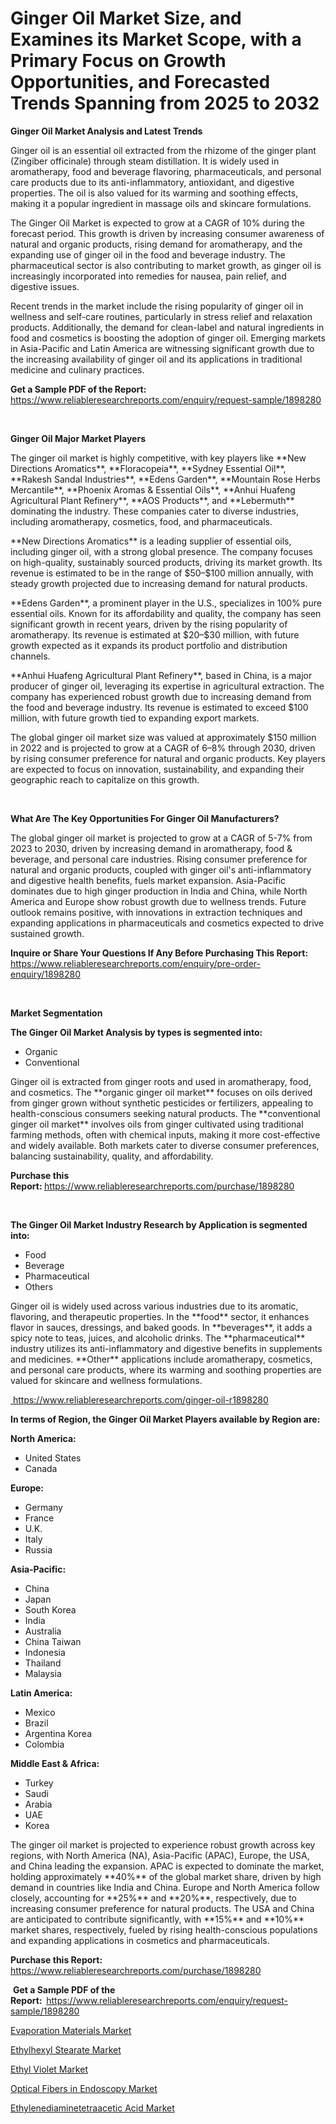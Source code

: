 <p><h1>Ginger Oil Market Size, and Examines its Market Scope, with a Primary Focus on Growth Opportunities, and Forecasted Trends Spanning from 2025 to 2032</h1></p><p><strong>Ginger Oil Market Analysis and Latest Trends</strong></p>
<p><p>Ginger oil is an essential oil extracted from the rhizome of the ginger plant (Zingiber officinale) through steam distillation. It is widely used in aromatherapy, food and beverage flavoring, pharmaceuticals, and personal care products due to its anti-inflammatory, antioxidant, and digestive properties. The oil is also valued for its warming and soothing effects, making it a popular ingredient in massage oils and skincare formulations.</p><p>The Ginger Oil Market is expected to grow at a CAGR of 10% during the forecast period. This growth is driven by increasing consumer awareness of natural and organic products, rising demand for aromatherapy, and the expanding use of ginger oil in the food and beverage industry. The pharmaceutical sector is also contributing to market growth, as ginger oil is increasingly incorporated into remedies for nausea, pain relief, and digestive issues.</p><p>Recent trends in the market include the rising popularity of ginger oil in wellness and self-care routines, particularly in stress relief and relaxation products. Additionally, the demand for clean-label and natural ingredients in food and cosmetics is boosting the adoption of ginger oil. Emerging markets in Asia-Pacific and Latin America are witnessing significant growth due to the increasing availability of ginger oil and its applications in traditional medicine and culinary practices.</p></p>
<p><strong>Get a Sample PDF of the Report:&nbsp;</strong> <a href="https://www.reliableresearchreports.com/enquiry/request-sample/1898280?utm_campaign=34&utm_medium=2&utm_source=Github&utm_content=ia&utm_term=24012025&utm_id=ginger-oil">https://www.reliableresearchreports.com/enquiry/request-sample/1898280</a></p>
<p>&nbsp;</p>
<p><strong>Ginger Oil Major Market Players</strong></p>
<p><p>The ginger oil market is highly competitive, with key players like **New Directions Aromatics**, **Floracopeia**, **Sydney Essential Oil**, **Rakesh Sandal Industries**, **Edens Garden**, **Mountain Rose Herbs Mercantile**, **Phoenix Aromas & Essential Oils**, **Anhui Huafeng Agricultural Plant Refinery**, **AOS Products**, and **Lebermuth** dominating the industry. These companies cater to diverse industries, including aromatherapy, cosmetics, food, and pharmaceuticals.</p><p>**New Directions Aromatics** is a leading supplier of essential oils, including ginger oil, with a strong global presence. The company focuses on high-quality, sustainably sourced products, driving its market growth. Its revenue is estimated to be in the range of $50–$100 million annually, with steady growth projected due to increasing demand for natural products.</p><p>**Edens Garden**, a prominent player in the U.S., specializes in 100% pure essential oils. Known for its affordability and quality, the company has seen significant growth in recent years, driven by the rising popularity of aromatherapy. Its revenue is estimated at $20–$30 million, with future growth expected as it expands its product portfolio and distribution channels.</p><p>**Anhui Huafeng Agricultural Plant Refinery**, based in China, is a major producer of ginger oil, leveraging its expertise in agricultural extraction. The company has experienced robust growth due to increasing demand from the food and beverage industry. Its revenue is estimated to exceed $100 million, with future growth tied to expanding export markets.</p><p>The global ginger oil market size was valued at approximately $150 million in 2022 and is projected to grow at a CAGR of 6–8% through 2030, driven by rising consumer preference for natural and organic products. Key players are expected to focus on innovation, sustainability, and expanding their geographic reach to capitalize on this growth.</p></p>
<p>&nbsp;</p>
<p><strong>What Are The Key Opportunities For Ginger Oil Manufacturers?</strong></p>
<p><p>The global ginger oil market is projected to grow at a CAGR of 5-7% from 2023 to 2030, driven by increasing demand in aromatherapy, food & beverage, and personal care industries. Rising consumer preference for natural and organic products, coupled with ginger oil's anti-inflammatory and digestive health benefits, fuels market expansion. Asia-Pacific dominates due to high ginger production in India and China, while North America and Europe show robust growth due to wellness trends. Future outlook remains positive, with innovations in extraction techniques and expanding applications in pharmaceuticals and cosmetics expected to drive sustained growth.</p></p>
<p><strong>Inquire or Share Your Questions If Any Before Purchasing This Report:</strong> <a href="https://www.reliableresearchreports.com/enquiry/pre-order-enquiry/1898280?utm_campaign=34&utm_medium=2&utm_source=Github&utm_content=ia&utm_term=24012025&utm_id=ginger-oil">https://www.reliableresearchreports.com/enquiry/pre-order-enquiry/1898280</a></p>
<p>&nbsp;</p>
<p><strong>Market Segmentation</strong></p>
<p><strong>The Ginger Oil Market Analysis by types is segmented into:</strong></p>
<p><ul><li>Organic</li><li>Conventional</li></ul></p>
<p><p>Ginger oil is extracted from ginger roots and used in aromatherapy, food, and cosmetics. The **organic ginger oil market** focuses on oils derived from ginger grown without synthetic pesticides or fertilizers, appealing to health-conscious consumers seeking natural products. The **conventional ginger oil market** involves oils from ginger cultivated using traditional farming methods, often with chemical inputs, making it more cost-effective and widely available. Both markets cater to diverse consumer preferences, balancing sustainability, quality, and affordability.</p></p>
<p><strong>Purchase this Report:&nbsp;</strong><a href="https://www.reliableresearchreports.com/purchase/1898280?utm_campaign=34&utm_medium=2&utm_source=Github&utm_content=ia&utm_term=24012025&utm_id=ginger-oil">https://www.reliableresearchreports.com/purchase/1898280</a></p>
<p>&nbsp;</p>
<p><strong>The Ginger Oil Market Industry Research by Application is segmented into:</strong></p>
<p><ul><li>Food</li><li>Beverage</li><li>Pharmaceutical</li><li>Others</li></ul></p>
<p><p>Ginger oil is widely used across various industries due to its aromatic, flavoring, and therapeutic properties. In the **food** sector, it enhances flavor in sauces, dressings, and baked goods. In **beverages**, it adds a spicy note to teas, juices, and alcoholic drinks. The **pharmaceutical** industry utilizes its anti-inflammatory and digestive benefits in supplements and medicines. **Other** applications include aromatherapy, cosmetics, and personal care products, where its warming and soothing properties are valued for skincare and wellness formulations.</p></p>
<p><a href="https://www.reliableresearchreports.com/ginger-oil-r1898280?utm_campaign=34&utm_medium=2&utm_source=Github&utm_content=ia&utm_term=24012025&utm_id=ginger-oil">&nbsp;https://www.reliableresearchreports.com/ginger-oil-r1898280</a></p>
<p><strong>In terms of Region, the Ginger Oil Market Players available by Region are:</strong></p>
<p>
    <p> <strong> North America: </strong>
        <ul>
            <li>United States</li>
            <li>Canada</li>
        </ul>
        </p> 
    <p> <strong> Europe: </strong>
        <ul>
            <li>Germany</li>
            <li>France</li>
            <li>U.K.</li>
            <li>Italy</li>
            <li>Russia</li>
        </ul>
        </p> 
    <p> <strong> Asia-Pacific: </strong>
        <ul>
            <li>China</li>
            <li>Japan</li>
            <li>South Korea</li>
            <li>India</li>
            <li>Australia</li>
            <li>China Taiwan</li>
            <li>Indonesia</li>
            <li>Thailand</li>
            <li>Malaysia</li>
        </ul>
        </p> 
    <p> <strong> Latin America: </strong>
        <ul>
            <li>Mexico</li>
            <li>Brazil</li>
            <li>Argentina Korea</li>
            <li>Colombia</li>
        </ul>
        </p> 
    <p> <strong> Middle East & Africa: </strong>
        <ul>
            <li>Turkey</li>
            <li>Saudi</li>
            <li>Arabia</li>
            <li>UAE</li>
            <li>Korea</li>
        </ul>
    </p>
    </p>
<p><p>The ginger oil market is projected to experience robust growth across key regions, with North America (NA), Asia-Pacific (APAC), Europe, the USA, and China leading the expansion. APAC is expected to dominate the market, holding approximately **40%** of the global market share, driven by high demand in countries like India and China. Europe and North America follow closely, accounting for **25%** and **20%**, respectively, due to increasing consumer preference for natural products. The USA and China are anticipated to contribute significantly, with **15%** and **10%** market shares, respectively, fueled by rising health-conscious populations and expanding applications in cosmetics and pharmaceuticals.</p></p>
<p><strong>Purchase this Report: </strong><a href="https://www.reliableresearchreports.com/purchase/1898280?utm_campaign=34&utm_medium=2&utm_source=Github&utm_content=ia&utm_term=24012025&utm_id=ginger-oil">https://www.reliableresearchreports.com/purchase/1898280</a></p>
<p>&nbsp;<strong>Get a Sample PDF of the Report:&nbsp;&nbsp;</strong><a href="https://www.reliableresearchreports.com/enquiry/request-sample/1898280?utm_campaign=34&utm_medium=2&utm_source=Github&utm_content=ia&utm_term=24012025&utm_id=ginger-oil">https://www.reliableresearchreports.com/enquiry/request-sample/1898280</a></p>
<p><strong></strong></p>
<p><p><a href="https://github.com/kimberjam0i/Market-Research-Report-List-1/blob/main/evaporation-materials-market.md?utm_campaign=34&utm_medium=2&utm_source=Github&utm_content=ia&utm_term=24012025&utm_id=ginger-oil">Evaporation Materials Market</a></p><p><a href="https://github.com/lashaunm5st/Market-Research-Report-List-1/blob/main/ethylhexyl-stearate-market.md?utm_campaign=34&utm_medium=2&utm_source=Github&utm_content=ia&utm_term=24012025&utm_id=ginger-oil">Ethylhexyl Stearate Market</a></p><p><a href="https://github.com/antonioc6hal/Market-Research-Report-List-1/blob/main/ethyl-violet-market.md?utm_campaign=34&utm_medium=2&utm_source=Github&utm_content=ia&utm_term=24012025&utm_id=ginger-oil">Ethyl Violet Market</a></p><p><a href="https://github.com/hammelximalschid/Market-Research-Report-List-1/blob/main/optical-fibers-in-endoscopy-market.md?utm_campaign=34&utm_medium=2&utm_source=Github&utm_content=ia&utm_term=24012025&utm_id=ginger-oil">Optical Fibers in Endoscopy Market</a></p><p><a href="https://github.com/osbornrdaflalo/Market-Research-Report-List-1/blob/main/ethylenediaminetetraacetic-acid-market.md?utm_campaign=34&utm_medium=2&utm_source=Github&utm_content=ia&utm_term=24012025&utm_id=ginger-oil">Ethylenediaminetetraacetic Acid Market</a></p></p>